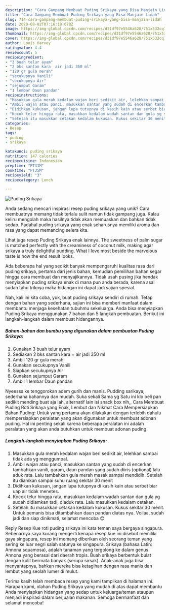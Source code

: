```yaml
---
description: "Cara Gampang Membuat Puding Srikaya yang Bisa Manjain Lidah"
title: "Cara Gampang Membuat Puding Srikaya yang Bisa Manjain Lidah"
slug: 714-cara-gampang-membuat-puding-srikaya-yang-bisa-manjain-lidah
date: 2020-08-02T07:16:18.678Z
image: https://img-global.cpcdn.com/recipes/d31df97e5546a628/751x532cq70/puding-srikaya-foto-resep-utama.jpg
thumbnail: https://img-global.cpcdn.com/recipes/d31df97e5546a628/751x532cq70/puding-srikaya-foto-resep-utama.jpg
cover: https://img-global.cpcdn.com/recipes/d31df97e5546a628/751x532cq70/puding-srikaya-foto-resep-utama.jpg
author: Louis Harvey
ratingvalue: 4.4
reviewcount: 5
recipeingredient:
- "3 buah telur ayam"
- "2 bks santan kara  air jadi 350 ml"
- "120 gr gula merah"
- "secukupnya Vanili"
- "secukupnya Air"
- "sejumput Garam"
- "1 lembar Daun pandan"
recipeinstructions:
- "Masukkan gula merah kedalam wajan beri sedikit air, lelehkan sampai tidak ada yg menggumpal."
- "Ambil wajan atau panci, masukkan santan yang sudah di encerkan tambahkan vanili, garam, daun pandan yang sudah diiris (optional) lalu aduk rata. Lalu tambahkan gula merah masak sampai mendidih. Setelah itu diamkan sampai suhu ruang sekitar 30 menit"
- "Didihkan kukusan, jangan lupa tutupnya di kasih kain atau serbet biar uap air tidak menetes."
- "Kocok telur hingga rata, masukkan kedalam wadah santan dan gula yg sudah didiamkan tadi, diaduk rata. Lalu masukkan kedalam cetakan."
- "Setelah itu masukkan cetakan kedalam kukusan. Kukus sekitar 30 menit. Untuk pemanis bisa ditambahkan daun pandan diatas nya. Voilaa, sudah jadi dan siap dinikmati, selamat mencoba 😊"
categories:
- Resep
tags:
- puding
- srikaya

katakunci: puding srikaya 
nutrition: 147 calories
recipecuisine: Indonesian
preptime: "PT31M"
cooktime: "PT35M"
recipeyield: "3"
recipecategory: Lunch

---
```



![Puding Srikaya](https://img-global.cpcdn.com/recipes/d31df97e5546a628/751x532cq70/puding-srikaya-foto-resep-utama.jpg)

Anda sedang mencari inspirasi resep puding srikaya yang unik? Cara membuatnya memang tidak terlalu sulit namun tidak gampang juga. Kalau keliru mengolah maka hasilnya tidak akan memuaskan dan bahkan tidak sedap. Padahal puding srikaya yang enak seharusnya memiliki aroma dan rasa yang dapat memancing selera kita.

Lihat juga resep Puding Srikaya enak lainnya. The sweetness of palm sugar is matched perfectly with the creaminess of coconut milk, making agar srikaya a truly delightful pudding. What I love most beside the marvelous taste is how the end result looks.

Ada beberapa hal yang sedikit banyak mempengaruhi kualitas rasa dari puding srikaya, pertama dari jenis bahan, kemudian pemilihan bahan segar hingga cara membuat dan menyajikannya. Tidak usah pusing jika hendak menyiapkan puding srikaya enak di mana pun anda berada, karena asal sudah tahu triknya maka hidangan ini dapat jadi sajian spesial.


Nah, kali ini kita coba, yuk, buat puding srikaya sendiri di rumah. Tetap dengan bahan yang sederhana, sajian ini bisa memberi manfaat dalam membantu menjaga kesehatan tubuhmu sekeluarga. Anda bisa menyiapkan Puding Srikaya menggunakan 7 bahan dan 5 langkah pembuatan. Berikut ini langkah-langkah dalam membuat hidangannya.

<!--inarticleads1-->

##### Bahan-bahan dan bumbu yang digunakan dalam pembuatan Puding Srikaya:

1. Gunakan 3 buah telur ayam
1. Sediakan 2 bks santan kara + air jadi 350 ml
1. Ambil 120 gr gula merah
1. Gunakan secukupnya Vanili
1. Siapkan secukupnya Air
1. Gunakan sejumput Garam
1. Ambil 1 lembar Daun pandan


Nyeesss ke tenggorokan adem gurih dan manis. Pudding sarikaya, sederhana bahannya dan mudah. Suka sekali Sama yg Satu ini klo beli pan sedikit mending buat aja lah, alternatif lain isi snack box nih,, Cara Membuat Puding Roti Srikaya yang Enak, Lembut dan Nikmat Cara Mempersiapkan Bahan Puding: Untuk yang pertama akan dilakukan dengan terlebih dahulu mempersiapkan peralatan yang akan digunakan untuk membuat adonan puding. Hal ini penting sekali karena beberapa peralatan ini adalah peralatan yang akan anda butuhkan untuk membuat adonan puding. 

<!--inarticleads2-->

##### Langkah-langkah menyiapkan Puding Srikaya:

1. Masukkan gula merah kedalam wajan beri sedikit air, lelehkan sampai tidak ada yg menggumpal.
1. Ambil wajan atau panci, masukkan santan yang sudah di encerkan tambahkan vanili, garam, daun pandan yang sudah diiris (optional) lalu aduk rata. Lalu tambahkan gula merah masak sampai mendidih. Setelah itu diamkan sampai suhu ruang sekitar 30 menit
1. Didihkan kukusan, jangan lupa tutupnya di kasih kain atau serbet biar uap air tidak menetes.
1. Kocok telur hingga rata, masukkan kedalam wadah santan dan gula yg sudah didiamkan tadi, diaduk rata. Lalu masukkan kedalam cetakan.
1. Setelah itu masukkan cetakan kedalam kukusan. Kukus sekitar 30 menit. Untuk pemanis bisa ditambahkan daun pandan diatas nya. Voilaa, sudah jadi dan siap dinikmati, selamat mencoba 😊


Reply Resep Kue roti puding srikaya ini kata teman saya bergaya singapura. Sebenarnya saya kurang mengerti kenapa resep kue ini disebut memiliki gaya singapura, resep ini memang diberikan oleh seorang teman yang sering ke luar negri salah satunya ke singapura. Srikaya (bahasa Latin: Annona squamosa), adalah tanaman yang tergolong ke dalam genus Annona yang berasal dari daerah tropis. Buah srikaya berbentuk bulat dengan kulit bermata banyak (serupa sirsak). Anak-anak juga bisa menyantapnya, bahkan mereka bisa ketagihan dengan rasa manis dan lembut yang seolah lumer di mulut. 

Terima kasih telah membaca resep yang kami tampilkan di halaman ini. Harapan kami, olahan Puding Srikaya yang mudah di atas dapat membantu Anda menyiapkan hidangan yang sedap untuk keluarga/teman ataupun menjadi inspirasi dalam berjualan makanan. Semoga bermanfaat dan selamat mencoba!
